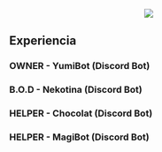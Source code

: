 <p align="center">
  <a href="https://github.com/DenverCoder1/readme-typing-svg"><img src="https://readme-typing-svg.herokuapp.com?font=Time+New+Roman&color=black&size=45&center=true&vCenter=true&width=600&height=100&lines=Hola,+Soy+Theo+Trosman;++;Estudiante+de+Ort+Yatay,;Especialidad:+Informática,;Front-End,;Back-END,;Ganas+de+aprender+cosas+nuevas"></a>
</p>
<h2>Experiencia</h2>
<h3>OWNER - YumiBot (Discord Bot)</h3>
<h3>B.O.D - Nekotina (Discord Bot)</h3>
<h3>HELPER - Chocolat (Discord Bot)</h3>
<h3>HELPER - MagiBot (Discord Bot)</h3>
<br>
